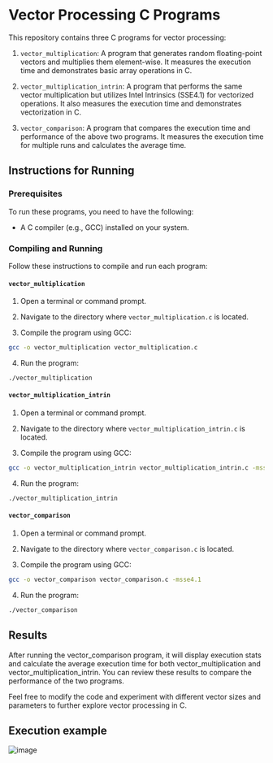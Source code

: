 # Vector Processing C Programs

This repository contains three C programs for vector processing:

1. `vector_multiplication`: A program that generates random floating-point vectors and multiplies them element-wise. It measures the execution time and demonstrates basic array operations in C.

2. `vector_multiplication_intrin`: A program that performs the same vector multiplication but utilizes Intel Intrinsics (SSE4.1) for vectorized operations. It also measures the execution time and demonstrates vectorization in C.

3. `vector_comparison`: A program that compares the execution time and performance of the above two programs. It measures the execution time for multiple runs and calculates the average time.

## Instructions for Running

### Prerequisites

To run these programs, you need to have the following:

- A C compiler (e.g., GCC) installed on your system.

### Compiling and Running

Follow these instructions to compile and run each program:

#### `vector_multiplication`

1. Open a terminal or command prompt.

2. Navigate to the directory where `vector_multiplication.c` is located.

3. Compile the program using GCC:

```bash
gcc -o vector_multiplication vector_multiplication.c
```

4. Run the program:

```bash
./vector_multiplication
```

#### `vector_multiplication_intrin`

1. Open a terminal or command prompt.

2. Navigate to the directory where `vector_multiplication_intrin.c` is located.

3. Compile the program using GCC:

```bash
gcc -o vector_multiplication_intrin vector_multiplication_intrin.c -msse4.1
```

4. Run the program:

```bash
./vector_multiplication_intrin
```


#### `vector_comparison`

1. Open a terminal or command prompt.

2. Navigate to the directory where `vector_comparison.c` is located.

3. Compile the program using GCC:

```bash
gcc -o vector_comparison vector_comparison.c -msse4.1
```

4. Run the program:

```bash
./vector_comparison
```

## Results

After running the vector_comparison program, it will display execution stats and calculate the average execution time for both vector_multiplication and vector_multiplication_intrin. You can review these results to compare the performance of the two programs.

Feel free to modify the code and experiment with different vector sizes and parameters to further explore vector processing in C.

## Execution example

![image](https://github.com/angelortizv/ce4302-vector-processing/assets/18412939/4055d630-b4ce-4bb5-bf3c-438db253412d)


